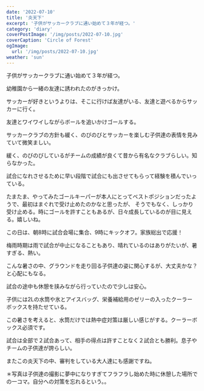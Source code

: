 ```yaml
---
date: '2022-07-10'
title: '炎天下'
excerpt: '子供がサッカークラブに通い始めて３年が経つ。'
category: 'diary'
coverPostImage: '/img/posts/2022-07-10.jpg'
coverCaption: 'Circle of Forest'
ogImage:
  url: '/img/posts/2022-07-10.jpg'
weather: 'sun'
---
```


子供がサッカークラブに通い始めて３年が経つ。

幼稚園から一緒の友達に誘われたのがきっかけ。

サッカーが好きというよりは、そこに行けば友達がいる、友達と遊べるからサッカーに行く。

友達とワイワイしながらボールを追いかけゴールする。

サッカークラブの方針も緩く、のびのびとサッカーを楽しむ子供達の表情を見みていて微笑ましい。

緩く、のびのびしているがチームの成績が良くて昔から有名なクラブらしい。知らなかった。

試合になれさせるために早い段階で試合にも出させてもらって経験を積んでいっている。

たまたま、やってみたゴールキーパーが本人にとってベストポジションだったようで、最初はまぐれで受け止めたのかなと思ったが、
そうでもなく、しっかり受け止める。時にゴールを許すこともあるが、日々成長しているのが目に見える。嬉しいね。

この日は、朝8時に試合会場に集合、9時にキックオフ。家族総出で応援！

梅雨時期は雨で試合が中止になることもあり、晴れているのはありがたいが、暑すぎる、熱い。

こんな暑さの中、グラウンドを走り回る子供達の姿に関心するが、大丈夫かな？と心配にもなる。

試合の途中も休憩を挟みながら行っていたので少しは安心。

子供には2Lの水筒や氷とアイスバッグ、栄養補給用のゼリーの入ったクーラーボックスを持たせている。

この暑さを考えると、水筒だけでは熱中症対策は厳しい感じがする。クーラーボックス必須です。

試合は全部で２試合あって、相手の得点は許すことなく２試合とも勝利。息子やチームの子供達が誇らしい。

またこの炎天下の中、審判をしている大人達にも感謝ですね。

＊写真は子供達の撮影に夢中になりすぎてフラフラし始めた時に休憩した場所での一コマ。自分への対策を忘れるという。。
